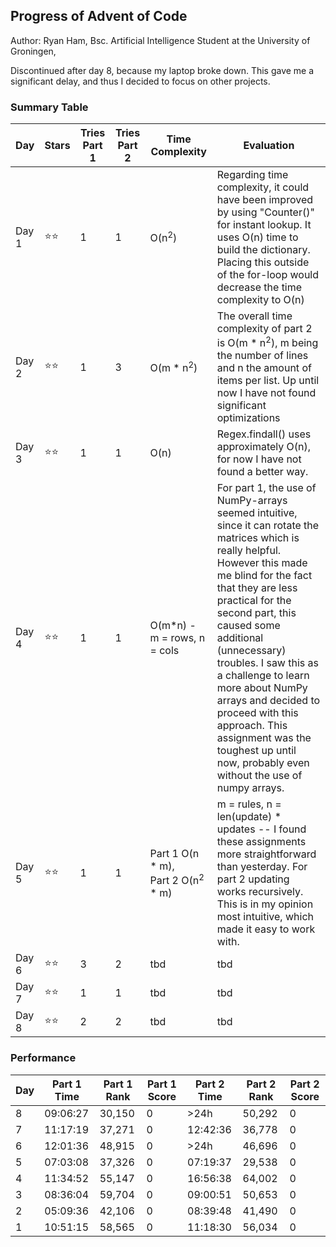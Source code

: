 ## Progress of Advent of Code

Author: Ryan Ham, Bsc. Artificial Intelligence Student at the University of Groningen,

Discontinued after day 8, because my laptop broke down. This gave me a significant delay, and thus I decided to focus on other projects. 


### Summary Table

| Day   | Stars | Tries Part 1 | Tries Part 2 | Time Complexity                                      | Evaluation                                                                                                                                                                                                                                                                                                                                                                                                                                                        |
| ----- | ----- | ------------ | ------------ | ---------------------------------------------------- | ----------------------------------------------------------------------------------------------------------------------------------------------------------------------------------------------------------------------------------------------------------------------------------------------------------------------------------------------------------------------------------------------------------------------------------------------------------------- |
| Day 1 | ⭐⭐  | 1            | 1            | O(n<sup>2</sup>)                                     | Regarding time complexity, it could have been improved by using "Counter()" for instant lookup. It uses O(n) time to build the dictionary. Placing this outside of the for-loop would decrease the time complexity to O(n)                                                                                                                                                                                                                                        |
| Day 2 | ⭐⭐  | 1            | 3            | O(m \* n<sup>2</sup>)                                | The overall time complexity of part 2 is O(m \* n<sup>2</sup>), m being the number of lines and n the amount of items per list. Up until now I have not found significant optimizations                                                                                                                                                                                                                                                                           |
| Day 3 | ⭐⭐  | 1            | 1            | O(n)                                                 | Regex.findall() uses approximately O(n), for now I have not found a better way.                                                                                                                                                                                                                                                                                                                                                                                   |
| Day 4 | ⭐⭐  | 1            | 1            | O(m\*n) - m = rows, n = cols                         | For part 1, the use of NumPy-arrays seemed intuitive, since it can rotate the matrices which is really helpful. However this made me blind for the fact that they are less practical for the second part, this caused some additional (unnecessary) troubles. I saw this as a challenge to learn more about NumPy arrays and decided to proceed with this approach. This assignment was the toughest up until now, probably even without the use of numpy arrays. |
| Day 5 | ⭐⭐  | 1            | 1            | Part 1 O(n \* m), </br> Part 2 O(n<sup>2</sup> \* m) | m = rules, n = len(update) \* updates -- I found these assignments more straightforward than yesterday. For part 2 updating works recursively. This is in my opinion most intuitive, which made it easy to work with.                                                                                                                                                                                                                                             |
| Day 6 | ⭐⭐  | 3            | 2            | tbd                                                  | tbd                                                                                                                                                                                                                                                                                                                                                                                                                                                               |
| Day 7 | ⭐⭐  | 1            | 1            | tbd                                                  | tbd                                                                                                                                                                                                                                                                                                                                                                                                                                                               |
| Day 8 | ⭐⭐  | 2            | 2            | tbd                                                  | tbd                                                                                                                                                                                                                                                                                                                                                                                                                                                               |

### Performance

| **Day** | **Part 1 Time** | **Part 1 Rank** | **Part 1 Score** | **Part 2 Time** | **Part 2 Rank** | **Part 2 Score** |
| ------- | --------------- | --------------- | ---------------- | --------------- | --------------- | ---------------- |
| 8       | 09:06:27        | 30,150          | 0                | >24h            | 50,292          | 0                |
| 7       | 11:17:19        | 37,271          | 0                | 12:42:36        | 36,778          | 0                |
| 6       | 12:01:36        | 48,915          | 0                | >24h            | 46,696          | 0                |
| 5       | 07:03:08        | 37,326          | 0                | 07:19:37        | 29,538          | 0                |
| 4       | 11:34:52        | 55,147          | 0                | 16:56:38        | 64,002          | 0                |
| 3       | 08:36:04        | 59,704          | 0                | 09:00:51        | 50,653          | 0                |
| 2       | 05:09:36        | 42,106          | 0                | 08:39:48        | 41,490          | 0                |
| 1       | 10:51:15        | 58,565          | 0                | 11:18:30        | 56,034          | 0                |
